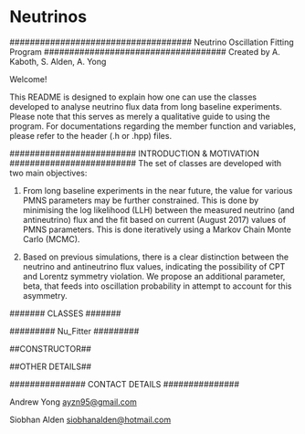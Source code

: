 # Neutrinos
####################################
Neutrino Oscillation Fitting Program
####################################
Created by A. Kaboth, S. Alden, A. Yong

Welcome!

This README is designed to explain how one can use the classes developed to analyse neutrino flux data from long baseline experiments. Please note that this serves as merely a qualitative guide to using the program. For documentations regarding the member function and variables, please refer to the header (.h or .hpp) files.

#########################
INTRODUCTION & MOTIVATION
#########################
The set of classes are developed with two main objectives:

1) From long baseline experiments in the near future, the value for various PMNS parameters may be further constrained. This is done by minimising the log likelihood (LLH) between the measured neutrino (and antineutrino) flux and the fit based on current (August 2017) values of PMNS parameters. This is done iteratively using a Markov Chain Monte Carlo (MCMC).

2) Based on previous simulations, there is a clear distinction between the neutrino and antineutrino flux values, indicating the possibility of CPT and Lorentz symmetry violation. We propose an additional parameter, beta, that feeds into oscillation probability in attempt to account for this asymmetry.


#######
CLASSES
#######

#########
Nu_Fitter
#########

##CONSTRUCTOR##

##OTHER DETAILS##



###############
CONTACT DETAILS
###############

Andrew Yong
ayzn95@gmail.com

Siobhan Alden
siobhanalden@hotmail.com
